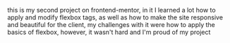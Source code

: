 
this is my second project on frontend-mentor, in it I learned a lot how to apply and modify flexbox tags, as well as how to make the site responsive and beautiful for the client, my challenges with it were how to apply the basics of flexbox, however, it wasn't hard and I'm proud of my project